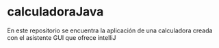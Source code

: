 # calculadoraJava
En este repositorio se encuentra la aplicación de una calculadora creada con el asistente GUI que ofrece intelliJ
